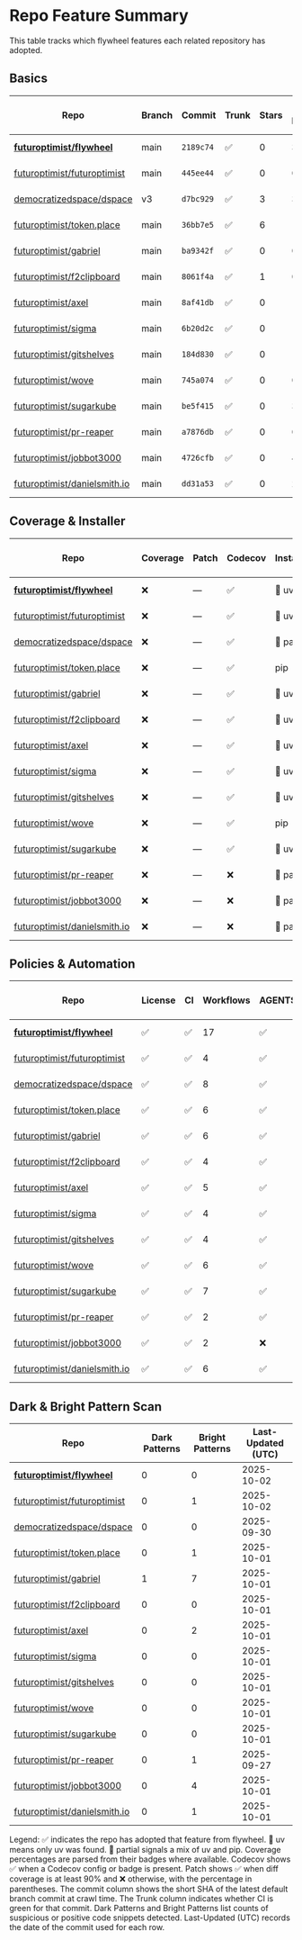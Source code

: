 # Repo Feature Summary

This table tracks which flywheel features each related repository has adopted.

<!-- spellchecker: disable -->
## Basics
| Repo | Branch | Commit | Trunk | Stars | Open Issues | Last-Updated (UTC) |
| ---- | ------ | ------ | ----- | ----- | ----------- | ----------------- |
| **[futuroptimist/flywheel](https://github.com/futuroptimist/flywheel)** | main | `2189c74` | ✅ | 0 | 3 | 2025-10-02 |
| [futuroptimist/futuroptimist](https://github.com/futuroptimist/futuroptimist) | main | `445ee44` | ✅ | 0 | 0 | 2025-10-02 |
| [democratizedspace/dspace](https://github.com/democratizedspace/dspace) | v3 | `d7bc929` | ✅ | 3 | 39 | 2025-09-30 |
| [futuroptimist/token.place](https://github.com/futuroptimist/token.place) | main | `36bb7e5` | ✅ | 6 | 10 | 2025-10-01 |
| [futuroptimist/gabriel](https://github.com/futuroptimist/gabriel) | main | `ba9342f` | ✅ | 0 | 0 | 2025-10-01 |
| [futuroptimist/f2clipboard](https://github.com/futuroptimist/f2clipboard) | main | `8061f4a` | ✅ | 1 | 0 | 2025-10-01 |
| [futuroptimist/axel](https://github.com/futuroptimist/axel) | main | `8af41db` | ✅ | 0 | 1 | 2025-10-01 |
| [futuroptimist/sigma](https://github.com/futuroptimist/sigma) | main | `6b20d2c` | ✅ | 0 | 1 | 2025-10-01 |
| [futuroptimist/gitshelves](https://github.com/futuroptimist/gitshelves) | main | `184d830` | ✅ | 0 | 1 | 2025-10-01 |
| [futuroptimist/wove](https://github.com/futuroptimist/wove) | main | `745a074` | ✅ | 0 | 0 | 2025-10-01 |
| [futuroptimist/sugarkube](https://github.com/futuroptimist/sugarkube) | main | `be5f415` | ✅ | 0 | 3 | 2025-10-01 |
| [futuroptimist/pr-reaper](https://github.com/futuroptimist/pr-reaper) | main | `a7876db` | ✅ | 0 | 0 | 2025-09-27 |
| [futuroptimist/jobbot3000](https://github.com/futuroptimist/jobbot3000) | main | `4726cfb` | ✅ | 0 | 4 | 2025-10-01 |
| [futuroptimist/danielsmith.io](https://github.com/futuroptimist/danielsmith.io) | main | `dd31a53` | ✅ | 0 | 2 | 2025-10-01 |

## Coverage & Installer
| Repo | Coverage | Patch | Codecov | Installer | Last-Updated (UTC) |
| ---- | -------- | ----- | ------- | --------- | ----------------- |
| **[futuroptimist/flywheel](https://github.com/futuroptimist/flywheel)** | ❌ | — | ✅ | 🚀 uv | 2025-10-02 |
| [futuroptimist/futuroptimist](https://github.com/futuroptimist/futuroptimist) | ❌ | — | ✅ | 🚀 uv | 2025-10-02 |
| [democratizedspace/dspace](https://github.com/democratizedspace/dspace) | ❌ | — | ✅ | 🔶 partial | 2025-09-30 |
| [futuroptimist/token.place](https://github.com/futuroptimist/token.place) | ❌ | — | ✅ | pip | 2025-10-01 |
| [futuroptimist/gabriel](https://github.com/futuroptimist/gabriel) | ❌ | — | ✅ | 🚀 uv | 2025-10-01 |
| [futuroptimist/f2clipboard](https://github.com/futuroptimist/f2clipboard) | ❌ | — | ✅ | 🚀 uv | 2025-10-01 |
| [futuroptimist/axel](https://github.com/futuroptimist/axel) | ❌ | — | ✅ | 🚀 uv | 2025-10-01 |
| [futuroptimist/sigma](https://github.com/futuroptimist/sigma) | ❌ | — | ✅ | 🚀 uv | 2025-10-01 |
| [futuroptimist/gitshelves](https://github.com/futuroptimist/gitshelves) | ❌ | — | ✅ | 🚀 uv | 2025-10-01 |
| [futuroptimist/wove](https://github.com/futuroptimist/wove) | ❌ | — | ✅ | pip | 2025-10-01 |
| [futuroptimist/sugarkube](https://github.com/futuroptimist/sugarkube) | ❌ | — | ✅ | 🚀 uv | 2025-10-01 |
| [futuroptimist/pr-reaper](https://github.com/futuroptimist/pr-reaper) | ❌ | — | ❌ | 🔶 partial | 2025-09-27 |
| [futuroptimist/jobbot3000](https://github.com/futuroptimist/jobbot3000) | ❌ | — | ❌ | 🔶 partial | 2025-10-01 |
| [futuroptimist/danielsmith.io](https://github.com/futuroptimist/danielsmith.io) | ❌ | — | ❌ | 🔶 partial | 2025-10-01 |

## Policies & Automation
| Repo | License | CI | Workflows | AGENTS.md | Code of Conduct | Contributing | Pre-commit | Last-Updated (UTC) |
| ---- | ------- | -- | --------- | --------- | --------------- | ------------ | ---------- | ----------------- |
| **[futuroptimist/flywheel](https://github.com/futuroptimist/flywheel)** | ✅ | ✅ | 17 | ✅ | ✅ | ✅ | ✅ | 2025-10-02 |
| [futuroptimist/futuroptimist](https://github.com/futuroptimist/futuroptimist) | ✅ | ✅ | 4 | ✅ | ✅ | ✅ | ✅ | 2025-10-02 |
| [democratizedspace/dspace](https://github.com/democratizedspace/dspace) | ✅ | ✅ | 8 | ✅ | ✅ | ✅ | ✅ | 2025-09-30 |
| [futuroptimist/token.place](https://github.com/futuroptimist/token.place) | ✅ | ✅ | 6 | ✅ | ✅ | ✅ | ✅ | 2025-10-01 |
| [futuroptimist/gabriel](https://github.com/futuroptimist/gabriel) | ✅ | ✅ | 6 | ✅ | ✅ | ✅ | ✅ | 2025-10-01 |
| [futuroptimist/f2clipboard](https://github.com/futuroptimist/f2clipboard) | ✅ | ✅ | 4 | ✅ | ✅ | ✅ | ✅ | 2025-10-01 |
| [futuroptimist/axel](https://github.com/futuroptimist/axel) | ✅ | ✅ | 5 | ✅ | ✅ | ✅ | ✅ | 2025-10-01 |
| [futuroptimist/sigma](https://github.com/futuroptimist/sigma) | ✅ | ✅ | 4 | ✅ | ✅ | ✅ | ✅ | 2025-10-01 |
| [futuroptimist/gitshelves](https://github.com/futuroptimist/gitshelves) | ✅ | ✅ | 4 | ✅ | ❌ | ❌ | ❌ | 2025-10-01 |
| [futuroptimist/wove](https://github.com/futuroptimist/wove) | ✅ | ✅ | 6 | ✅ | ✅ | ✅ | ✅ | 2025-10-01 |
| [futuroptimist/sugarkube](https://github.com/futuroptimist/sugarkube) | ✅ | ✅ | 7 | ✅ | ✅ | ✅ | ✅ | 2025-10-01 |
| [futuroptimist/pr-reaper](https://github.com/futuroptimist/pr-reaper) | ✅ | ✅ | 2 | ✅ | ✅ | ✅ | ❌ | 2025-09-27 |
| [futuroptimist/jobbot3000](https://github.com/futuroptimist/jobbot3000) | ✅ | ✅ | 2 | ❌ | ❌ | ❌ | ❌ | 2025-10-01 |
| [futuroptimist/danielsmith.io](https://github.com/futuroptimist/danielsmith.io) | ✅ | ✅ | 6 | ✅ | ❌ | ❌ | ✅ | 2025-10-01 |

## Dark & Bright Pattern Scan
| Repo | Dark Patterns | Bright Patterns | Last-Updated (UTC) |
| ---- | ------------- | --------------- | ----------------- |
| **[futuroptimist/flywheel](https://github.com/futuroptimist/flywheel)** | 0 | 0 | 2025-10-02 |
| [futuroptimist/futuroptimist](https://github.com/futuroptimist/futuroptimist) | 0 | 1 | 2025-10-02 |
| [democratizedspace/dspace](https://github.com/democratizedspace/dspace) | 0 | 0 | 2025-09-30 |
| [futuroptimist/token.place](https://github.com/futuroptimist/token.place) | 0 | 1 | 2025-10-01 |
| [futuroptimist/gabriel](https://github.com/futuroptimist/gabriel) | 1 | 7 | 2025-10-01 |
| [futuroptimist/f2clipboard](https://github.com/futuroptimist/f2clipboard) | 0 | 0 | 2025-10-01 |
| [futuroptimist/axel](https://github.com/futuroptimist/axel) | 0 | 2 | 2025-10-01 |
| [futuroptimist/sigma](https://github.com/futuroptimist/sigma) | 0 | 0 | 2025-10-01 |
| [futuroptimist/gitshelves](https://github.com/futuroptimist/gitshelves) | 0 | 0 | 2025-10-01 |
| [futuroptimist/wove](https://github.com/futuroptimist/wove) | 0 | 0 | 2025-10-01 |
| [futuroptimist/sugarkube](https://github.com/futuroptimist/sugarkube) | 0 | 0 | 2025-10-01 |
| [futuroptimist/pr-reaper](https://github.com/futuroptimist/pr-reaper) | 0 | 1 | 2025-09-27 |
| [futuroptimist/jobbot3000](https://github.com/futuroptimist/jobbot3000) | 0 | 4 | 2025-10-01 |
| [futuroptimist/danielsmith.io](https://github.com/futuroptimist/danielsmith.io) | 0 | 1 | 2025-10-01 |

Legend: ✅ indicates the repo has adopted that feature from flywheel. 🚀 uv means only uv was found. 🔶 partial signals a mix of uv and pip.
Coverage percentages are parsed from their badges where available. Codecov shows ✅ when a Codecov config or badge is present. Patch shows ✅ when diff coverage is at least 90% and ❌ otherwise, with the percentage in parentheses.
The commit column shows the short SHA of the latest default branch commit at crawl time. The Trunk column indicates whether CI is green for that commit. Dark Patterns and Bright Patterns list counts of suspicious or positive code snippets detected.
Last-Updated (UTC) records the date of the commit used for each row.
